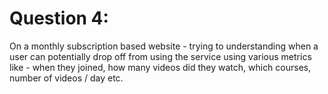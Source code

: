 # Question 4:

On a monthly subscription based website -  trying to understanding when a user can potentially drop off from using the service using various metrics like - when they joined, how many videos did they watch, which courses, number of videos / day etc. 
